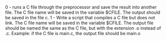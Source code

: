 0 - runs a C file through the preprocessor and save the result into another file. The C file name will be saved in the variable $CFILE. The output should be saved in the file c.
1 - Write a script that compiles a C file but does not link. The C file name will be saved in the variable $CFILE. The output file should be named the same as the C file, but with the extension .o instead of .c. Example: if the C file is main.c, the output file should be main.o
